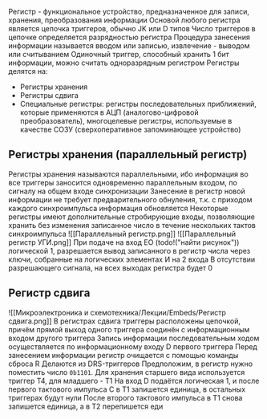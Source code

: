 Регистр - функциональное устройство, предназначенное для записи, хранения, преобразования информации
Основой любого регистра является цепочка триггеров, обычно JK или D типов
Число триггеров в цепочке определяется разрядностью регистра
Процедура занесения информации называется вводом или записью, извлечение - выводом или считыванием
Одиночный триггер, способный хранить 1 бит информации, можно считать одноразрядным регистром
Регистры делятся на:
- Регистры хранения
- Регистры сдвига
- Специальные регистры: регистры последовательных приближений, которые применяются в АЦП (аналогово-цифровой преобразователь), многоцелевые регистры, используемые в качестве СОЗУ (сверхоперативное запоминающее устройство)
## Регистры хранения (параллельный регистр)
Регистры хранения называются параллельными, ибо информация во все триггеры заносится одновременно параллельным входом, по сигналу на общем входе синхронизации
Занесение в регистр новой информации не требует предварительного обнуления, т.к. с приходом каждого синхроимпульса информация обновляется
Некоторые регистры имеют дополнительные стробирующие входы, позволяющие хранить без изменения записанное число в течение нескольких тактов синхроимпульса
![[Параллельный регистр.png]]
![[Параллельный регистр УГИ.png]]
При подаче на вход EO (todo!("найти рисунок")) логической 1, разрешается вывод записанного в регистр числа через ключи, собранные на логических элементах И на 2 входа
В отсутствии разрешающего сигнала, на всех выходах регистра будет 0
## Регистр сдвига
![[Микроэлектроника и схемотехника/Лекции/Embeds/Регистр сдвига.png]]
В регистрах сдвига триггеры расположены цепочкой, причём прямой выход одного триггера соединён с информационным входом другого триггера
Запись информации последовательным ходом осуществляется по информационному входу D первого триггера
Перед занесением информации регистр очищается с помощью команды сброса R
Делаются из DRS-триггеров
Предположим, в регистр нужно поместить число `0b1101`. Для хранения старшего вида используется триггер Т4, для младшего - Т1
На вход D подаётся логическая 1, и после первого тактового импульса C в Т1 запишется единица, в остальных триггерах будут нули
После второго тактового импульса в Т1 снова запишется единица, а в Т2 перепишется еди